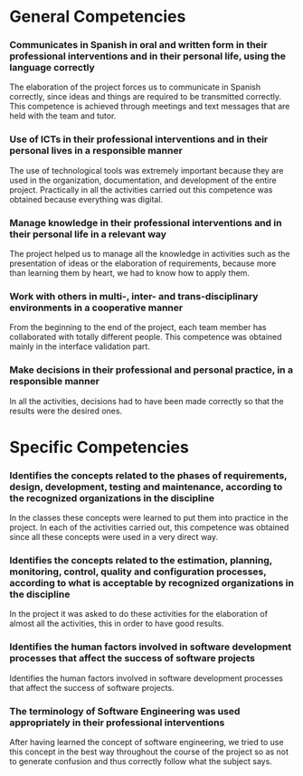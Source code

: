 # General Competencies
### Communicates in Spanish in oral and written form in their professional interventions and in their personal life, using the language correctly
The elaboration of the project forces us to communicate in Spanish correctly, since ideas and things are required to be transmitted correctly. This competence is achieved through meetings and text messages that are held with the team and tutor.

### Use of ICTs in their professional interventions and in their personal lives in a responsible manner
The use of technological tools was extremely important because they are used in the organization, documentation, and development of the entire project. Practically in all the activities carried out this competence was obtained because everything was digital.

### Manage knowledge in their professional interventions and in their personal life in a relevant way
The project helped us to manage all the knowledge in activities such as the presentation of ideas or the elaboration of requirements, because more than learning them by heart, we had to know how to apply them.

### Work with others in multi-, inter- and trans-disciplinary environments in a cooperative manner
From the beginning to the end of the project, each team member has collaborated with totally different people. This competence was obtained mainly in the interface validation part.

### Make decisions in their professional and personal practice, in a responsible manner
In all the activities, decisions had to have been made correctly so that the results were the desired ones.

# Specific Competencies

### Identifies the concepts related to the phases of requirements, design, development, testing and maintenance, according to the recognized organizations in the discipline
In the classes these concepts were learned to put them into practice in the project. In each of the activities carried out, this competence was obtained since all these concepts were used in a very direct way.

### Identifies the concepts related to the estimation, planning, monitoring, control, quality and configuration processes, according to what is acceptable by recognized organizations in the discipline
In the project it was asked to do these activities for the elaboration of almost all the activities, this in order to have good results.

### Identifies the human factors involved in software development processes that affect the success of software projects
Identifies the human factors involved in software development processes that affect the success of software projects.

### The terminology of Software Engineering was used appropriately in their professional interventions
After having learned the concept of software engineering, we tried to use this concept in the best way throughout the course of the project so as not to generate confusion and thus correctly follow what the subject says.

